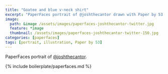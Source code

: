 ```yaml
---
title: "Goatee and blue v-neck shirt"
excerpt: "PaperFaces portrait of @joshthecantor drawn with Paper by 53 on an iPad."
image: 
  path: &image /assets/images/paperfaces-joshthecantor-twitter.jpg 
  feature: *image
  thumbnail: /assets/images/paperfaces-joshthecantor-twitter-150.jpg
categories: [paperfaces]
tags: [portrait, illustration, Paper by 53]
---
```


PaperFaces portrait of [@joshthecantor](https://twitter.com/joshthecantor).

{% include boilerplate/paperfaces.md %}
